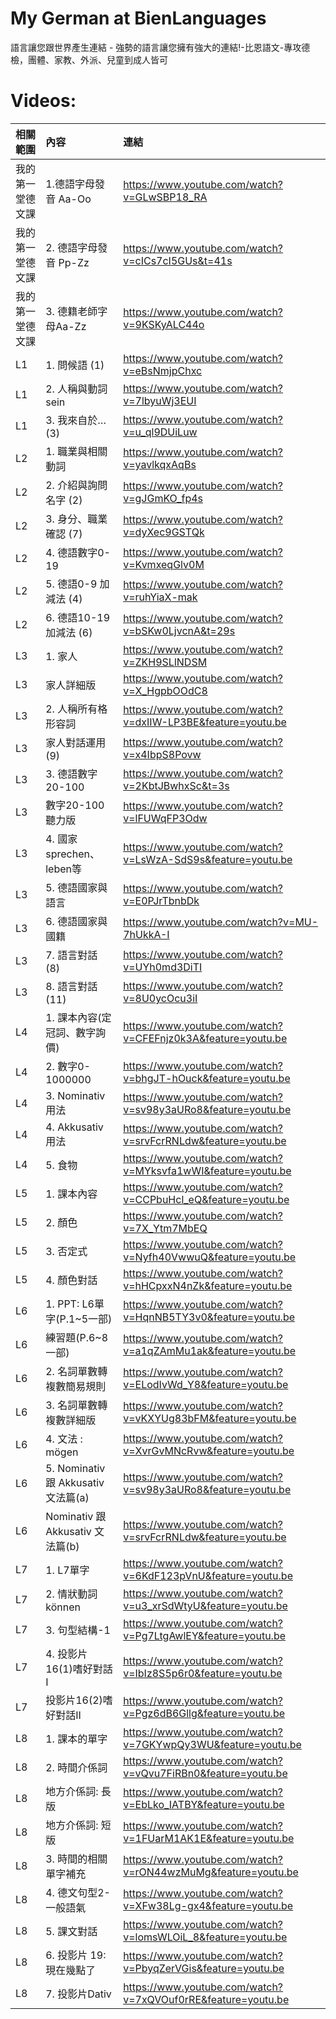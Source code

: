 # My German at BienLanguages
語言讓您跟世界產生連結 - 強勢的語言讓您擁有強大的連結!-比恩語文-專攻德檢，團體、家教、外派、兒童到成人皆可

# Videos:

| 相關範圍 | 內容 | 連結 |
|:--------|:-----|:-----|
| 我的第一堂德文課 | 1.德語字母發音 Aa-Oo | https://www.youtube.com/watch?v=GLwSBP18_RA |
|  我的第一堂德文課 | 2. 德語字母發音 Pp-Zz | https://www.youtube.com/watch?v=cICs7cI5GUs&t=41s |
|  我的第一堂德文課 | 3. 德籍老師字母Aa-Zz  | https://www.youtube.com/watch?v=9KSKyALC44o |
| L1 | 1.	問候語 (1) | https://www.youtube.com/watch?v=eBsNmjpChxc |
| L1 | 2.	人稱與動詞sein | https://www.youtube.com/watch?v=7lbyuWj3EUI |
| L1 | 3.	我來自於… (3) | https://www.youtube.com/watch?v=u_ql9DUiLuw |
| L2 | 1.	職業與相關動詞 | https://www.youtube.com/watch?v=yavlkqxAqBs |
| L2 | 2.	介紹與詢問名字 (2) | https://www.youtube.com/watch?v=gJGmKO_fp4s |
| L2 | 3.	身分、職業確認 (7) | https://www.youtube.com/watch?v=dyXec9GSTQk |
| L2 | 4.	德語數字0-19 | https://www.youtube.com/watch?v=KvmxeqGlv0M |
| L2 | 5.	德語0-9 加減法 (4) | https://www.youtube.com/watch?v=ruhYiaX-mak |
| L2 | 6.	德語10-19 加減法 (6) | https://www.youtube.com/watch?v=bSKw0LjvcnA&t=29s |
| L3 | 1.	家人 | https://www.youtube.com/watch?v=ZKH9SLlNDSM |
| L3 | 家人詳細版 | https://www.youtube.com/watch?v=X_HgpbOOdC8 |
| L3 | 2.	人稱所有格形容詞 | https://www.youtube.com/watch?v=dxIIW-LP3BE&feature=youtu.be |
| L3 | 家人對話運用 (9) | https://www.youtube.com/watch?v=x4IbpS8Povw |
| L3 | 3.	德語數字20-100  | https://www.youtube.com/watch?v=2KbtJBwhxSc&t=3s |
| L3 | 數字20-100 聽力版 | https://www.youtube.com/watch?v=lFUWqFP3Odw |
| L3 | 4.	國家sprechen、leben等 | https://www.youtube.com/watch?v=LsWzA-SdS9s&feature=youtu.be |
| L3 | 5.	德語國家與語言 | https://www.youtube.com/watch?v=E0PJrTbnbDk |
| L3 | 6.	德語國家與國籍 | https://www.youtube.com/watch?v=MU-7hUkkA-I |
| L3 | 7.	語言對話 (8) | https://www.youtube.com/watch?v=UYh0md3DiTI |
| L3 | 8.	語言對話 (11) |  https://www.youtube.com/watch?v=8U0ycOcu3iI |
| L4 | 1.	課本內容(定冠詞、數字詢價) | https://www.youtube.com/watch?v=CFEFnjz0k3A&feature=youtu.be |
| L4 | 2.	數字0-1000000 | https://www.youtube.com/watch?v=bhgJT-hOuck&feature=youtu.be |
| L4 | 3.	Nominativ 用法 | https://www.youtube.com/watch?v=sv98y3aURo8&feature=youtu.be |
| L4 | 4.	Akkusativ用法 | https://www.youtube.com/watch?v=srvFcrRNLdw&feature=youtu.be |
| L4 | 5.	食物 | https://www.youtube.com/watch?v=MYksvfa1wWI&feature=youtu.be |
| L5 | 1.	課本內容 | https://www.youtube.com/watch?v=CCPbuHcl_eQ&feature=youtu.be |
| L5 | 2.	顏色 | https://www.youtube.com/watch?v=7X_Ytm7MbEQ |
| L5 | 3.	否定式 | https://www.youtube.com/watch?v=Nyfh40VwwuQ&feature=youtu.be |
| L5 | 4.	顏色對話 | https://www.youtube.com/watch?v=hHCpxxN4nZk&feature=youtu.be |
| L6 | 1.	PPT: L6單字(P.1~5一部) | https://www.youtube.com/watch?v=HqnNB5TY3v0&feature=youtu.be |
| L6 | 練習題(P.6~8一部) | https://www.youtube.com/watch?v=a1qZAmMu1ak&feature=youtu.be |
| L6 | 2.	名詞單數轉複數簡易規則 |  https://www.youtube.com/watch?v=ELodIvWd_Y8&feature=youtu.be |
| L6 | 3.	名詞單數轉複數詳細版 | https://www.youtube.com/watch?v=vKXYUg83bFM&feature=youtu.be |
| L6 | 4.	文法 : mögen |  https://www.youtube.com/watch?v=XvrGvMNcRvw&feature=youtu.be |
| L6 | 5.	Nominativ 跟 Akkusativ 文法篇(a) |  https://www.youtube.com/watch?v=sv98y3aURo8&feature=youtu.be |
| L6 | 	Nominativ 跟 Akkusativ 文法篇(b) | https://www.youtube.com/watch?v=srvFcrRNLdw&feature=youtu.be |
| L7 | 1.	L7單字 |  https://www.youtube.com/watch?v=6KdF123pVnU&feature=youtu.be |
| L7 | 2.	情狀動詞 können | https://www.youtube.com/watch?v=u3_xrSdWtyU&feature=youtu.be |
| L7 | 3.	句型結構-1 |  https://www.youtube.com/watch?v=Pg7LtgAwlEY&feature=youtu.be |
| L7 | 4.	投影片16(1)嗜好對話I | https://www.youtube.com/watch?v=IbIz8S5p6r0&feature=youtu.be |
| L7 | 投影片16(2)嗜好對話II | https://www.youtube.com/watch?v=Pgz6dB6Gllg&feature=youtu.be |
| L8 | 1.	課本的單字 | https://www.youtube.com/watch?v=7GKYwpQy3WU&feature=youtu.be |
| L8 | 2.	時間介係詞 | https://www.youtube.com/watch?v=vQvu7FiRBn0&feature=youtu.be |
| L8 | 地方介係詞: 長版 | https://www.youtube.com/watch?v=EbLko_IATBY&feature=youtu.be |
| L8 | 地方介係詞: 短版 | https://www.youtube.com/watch?v=1FUarM1AK1E&feature=youtu.be |
| L8 | 3.	時間的相關單字補充 | https://www.youtube.com/watch?v=rON44wzMuMg&feature=youtu.be |
| L8 | 4.	德文句型2-一般語氣 | https://www.youtube.com/watch?v=XFw38Lg-gx4&feature=youtu.be |
| L8 | 5.	課文對話 | https://www.youtube.com/watch?v=lomsWLOiL_8&feature=youtu.be |
| L8 | 6.	投影片 19: 現在幾點了 |  https://www.youtube.com/watch?v=PbyqZerVGis&feature=youtu.be |
| L8 | 7.	投影片Dativ | https://www.youtube.com/watch?v=7xQVOuf0rRE&feature=youtu.be |
